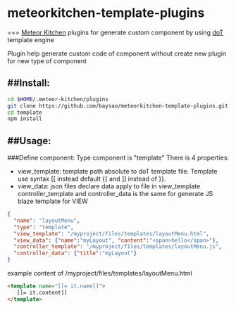 # meteorkitchen-template-plugins
===
[Meteor Kitchen](http://www.meteorkitchen.com/)  plugins for generate custom component by using [doT](http://olado.github.io/doT/) template engine

Plugin help generate custom code of component without create new plugin for new type of component

##Install: 
---
```sh
cd $HOME/.meteor-kitchen/plugins
git clone https://github.com/baysao/meteorkitchen-template-plugins.git template
cd template
npm install
```

##Usage:
----
###Define component:
Type component is "template"
There is 4 properties:

- view_template: template path absolute to doT template file. Template use syntax [[ instead default {{ and ]] instead of }}.
- view_data: json files declare data apply to file in view_template
controller_template and controller_data is the same for generate JS blaze template for VIEW

```json
{
  "name": "layoutMenu",
  "type": "template",
  "view_template": "/myproject/files/templates/layoutMenu.html",
  "view_data": {"name":"myLayout", "content":"<span>hello</span>"},
  "controller_template": "/myproject/files/templates/layoutMenu.js",
  "controller_data": {"title":"myLayout"}
}
```

example content of /myproject/files/templates/layoutMenu.html
```html
<template name="[[= it.name]]">
   [[= it.content]]
</template>
```

